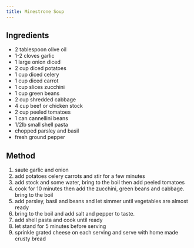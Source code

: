 ```yaml
---
title: Minestrone Soup
---
```


## Ingredients

-   2 tablespoon olive oil
-   1-2 cloves garlic
-   1 large onion diced
-   2 cup diced potatoes
-   1 cup diced celery
-   1 cup diced carrot
-   1 cup slices zucchini
-   1 cup green beans
-   2 cup shredded cabbage
-   4 cup beef or chicken stock
-   2 cup peeled tomatoes
-   1 can cannellini beans
-   1/2lb small shell pasta
-   chopped parsley and basil
-   fresh ground pepper

## Method

1.  saute garlic and onion
2.  add potatoes celery carrots and stir for a few minutes
3.  add stock and some water, bring to the boil then add peeled tomatoes
4.  cook for 10 minutes then add the zucchini, green beans and cabbage. bring to the boil
5.  add parsley, basil and beans and let simmer until vegetables are almost ready
6.  bring to the boil and add salt and pepper to taste.
7.  add shell pasta and cook until ready
8.  let stand for 5 minutes before serving
9.  sprinkle grated cheese on each serving and serve with home made crusty bread

